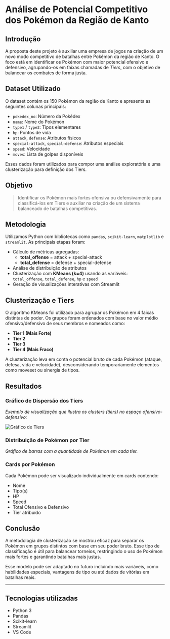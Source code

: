 #  Análise de Potencial Competitivo dos Pokémon da Região de Kanto

##  Introdução

A proposta deste projeto é auxiliar uma empresa de jogos na criação de um novo modo competitivo de batalhas entre Pokémon da região de Kanto. O foco está em identificar os Pokémon com maior potencial ofensivo e defensivo, agrupando-os em faixas chamadas de *Tiers*, com o objetivo de balancear os combates de forma justa.

##  Dataset Utilizado

O dataset contém os 150 Pokémon da região de Kanto e apresenta as seguintes colunas principais:

- `pokedex_no`: Número da Pokédex
- `name`: Nome do Pokémon
- `type1` / `type2`: Tipos elementares
- `hp`: Pontos de vida
- `attack`, `defense`: Atributos físicos
- `special-attack`, `special-defense`: Atributos especiais
- `speed`: Velocidade
- `moves`: Lista de golpes disponíveis

Esses dados foram utilizados para compor uma análise exploratória e uma clusterização para definição dos Tiers.

##  Objetivo

> Identificar os Pokémon mais fortes ofensiva ou defensivamente para classificá-los em Tiers e auxiliar na criação de um sistema balanceado de batalhas competitivas.

##  Metodologia

Utilizamos Python com bibliotecas como `pandas`, `scikit-learn`, `matplotlib` e `streamlit`. As principais etapas foram:

- Cálculo de métricas agregadas:
  - **total_offense** = attack + special-attack
  - **total_defense** = defense + special-defense
- Análise de distribuição de atributos
- Clusterização com **KMeans (k=4)** usando as variáveis:  
  `total_offense`, `total_defense`, `hp` e `speed`
- Geração de visualizações interativas com Streamlit

##  Clusterização e Tiers

O algoritmo KMeans foi utilizado para agrupar os Pokémon em 4 faixas distintas de poder. Os grupos foram ordenados com base no valor médio ofensivo/defensivo de seus membros e nomeados como:

- **Tier 1 (Mais Forte)**
- **Tier 2**
- **Tier 3**
- **Tier 4 (Mais Fraco)**

A clusterização leva em conta o potencial bruto de cada Pokémon (ataque, defesa, vida e velocidade), desconsiderando temporariamente elementos como moveset ou sinergia de tipos.

##  Resultados

###  Gráfico de Dispersão dos Tiers

*Exemplo de visualização que ilustra os clusters (tiers) no espaço ofensivo-defensivo:*

![Gráfico de Tiers](exemplo_dispersao.png)

###  Distribuição de Pokémon por Tier

*Gráfico de barras com a quantidade de Pokémon em cada tier.*

###  Cards por Pokémon

Cada Pokémon pode ser visualizado individualmente em cards contendo:
- Nome
- Tipo(s)
- HP
- Speed
- Total Ofensivo e Defensivo
- Tier atribuído

##  Conclusão

A metodologia de clusterização se mostrou eficaz para separar os Pokémon em grupos distintos com base em seu poder bruto. Esse tipo de classificação é útil para balancear torneios, restringindo o uso de Pokémon mais fortes e garantindo batalhas mais justas.

Esse modelo pode ser adaptado no futuro incluindo mais variáveis, como habilidades especiais, vantagens de tipo ou até dados de vitórias em batalhas reais.

---

##  Tecnologias utilizadas

- Python 3
- Pandas
- Scikit-learn
- Streamlit
- VS Code

